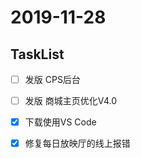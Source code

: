 # 2019-11-28

## TaskList

- [ ] 发版 CPS后台
- [ ] 发版 商城主页优化V4.0
- [X] 下载使用VS Code
- [X] 修复每日放映厅的线上报错

